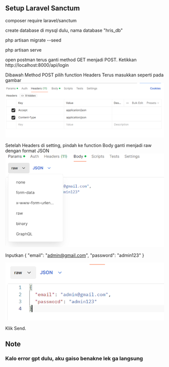 ## Setup Laravel Sanctum

composer require laravel/sanctum

create database di mysql dulu, nama database "hris_db"

php artisan migrate --seed

php artisan serve

open postman terus ganti method GET menjadi POST. Ketikkan http://localhost:8000/api/login

Dibawah Method POST pilih function Headers Terus masukkan seperti pada gambar
![alt text](image.png)

Setelah Headers di setting, pindah ke function Body ganti menjadi raw dengan format JSON
![alt text](image-1.png)

Inputkan
{
"email": "admin@gmail.com",
"password": "admin123"
}

![alt text](image-2.png)

Klik Send.

## Note

### Kalo error gpt dulu, aku gaiso benakne lek ga langsung
